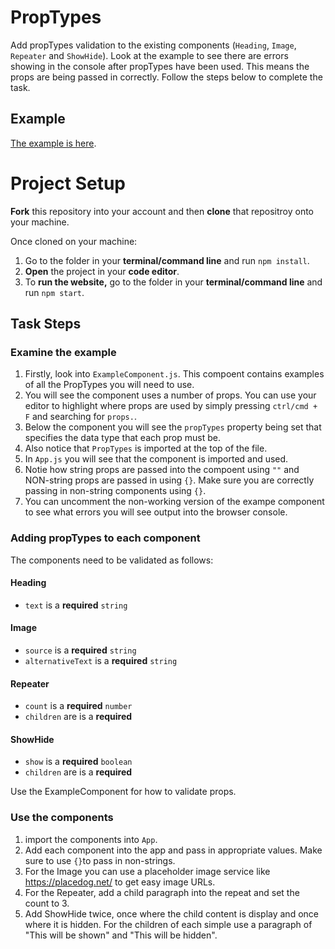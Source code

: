 # PropTypes

Add propTypes validation to the existing components (`Heading`, `Image`, `Repeater` and `ShowHide`).  Look at the example to see there are errors showing in the console after propTypes have been used.  This means the props are being passed in correctly.  Follow the steps below to complete the task.

## Example

[The example is here](https://jsf-react-proptypes.now.sh).

# Project Setup

**Fork** this repository into your account and then **clone** that repositroy onto your machine.

Once cloned on your machine:
1. Go to the folder in your **terminal/command line** and run `npm install`.
2. **Open** the project in your **code editor**.
3. To **run the website,** go to the folder in your **terminal/command line** and run `npm start`.

## Task Steps

### Examine the example
1. Firstly, look into `ExampleComponent.js`.  This compoent contains examples of all the PropTypes you will need to use.
2. You will see the component uses a number of props.  You can use your editor to highlight where props are used by simply pressing `ctrl/cmd + F` and searching for `props.`.
3. Below the component you will see the `propTypes` property being set that specifies the data type that each prop must be.
4. Also notice that `PropTypes` is imported at the top of the file.
5. In `App.js` you will see that the component is imported and used.
6. Notie how string props are passed into the compoent using `""` and NON-string props are passed in using `{}`.  Make sure you are correctly passing in non-string components using `{}`.
7. You can uncomment the non-working version of the exampe component to see what errors you will see output into the browser console.

### Adding propTypes to each component

The components need to be validated as follows:

#### Heading
- `text` is a **required** `string`
#### Image
- `source` is a **required** `string`
- `alternativeText` is a **required** `string`
#### Repeater
- `count` is a **required** `number`
- `children` are is a **required**
#### ShowHide
- `show` is a **required** `boolean`
- `children` are is a **required**

Use the ExampleComponent for how to validate props.

### Use the components

1. import the components into `App`.
2. Add each component into the app and pass in appropriate values.  Make sure to use `{}`to pass in non-strings.
3. For the Image you can use a placeholder image service like https://placedog.net/ to get easy image URLs.
4. For the Repeater, add a child paragraph into the repeat and set the count to 3.
5. Add ShowHide twice, once where the child content is display and once where it is hidden.  For the children of each simple use a paragraph of "This will be shown" and "This will be hidden".